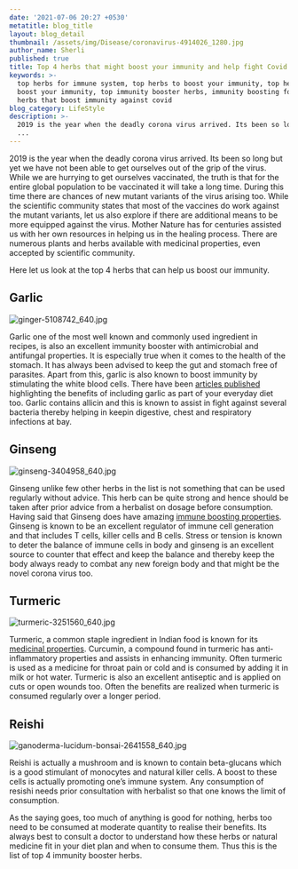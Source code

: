 ```yaml
---
date: '2021-07-06 20:27 +0530'
metatitle: blog_title
layout: blog_detail
thumbnail: /assets/img/Disease/coronavirus-4914026_1280.jpg
author_name: Sherli
published: true
title: Top 4 herbs that might boost your immunity and help fight Covid better
keywords: >-
  top herbs for immune system, top herbs to boost your immunity, top herbs that
  boost your immunity, top immunity booster herbs, immunity boosting foods,
  herbs that boost immunity against covid
blog_category: LifeStyle
description: >-
  2019 is the year when the deadly corona virus arrived. Its been so long but
  ...
---
```

2019 is the year when the deadly corona virus arrived. Its been so long but yet we have not been able to get ourselves out of the grip of the virus. While we are hurrying to get ourselves vaccinated, the truth is that for the entire global population to be vaccinated it will take a long time. During this time there are chances of new mutant variants of the virus arising too. While the scientific community states that most of the vaccines do work against the mutant variants, let us also explore if there are additional means to be more equipped against the virus. Mother Nature has for centuries assisted us with her own resources in helping us in the healing process. There are numerous plants and herbs available with medicinal properties, even accepted by scientific community. 

Here let us look at the top 4 herbs that can help us boost our immunity.

## Garlic

![ginger-5108742_640.jpg]({{site.baseurl}}/assets/img/Food/ginger-5108742_640.jpg)

Garlic one of the most well known and commonly used ingredient in recipes, is also an excellent immunity booster with antimicrobial and antifungal properties. It is especially true when it comes to the health of the stomach. It has always been advised to keep the gut and stomach free of parasites. Apart from this, garlic is also known to boost immunity by stimulating the white blood cells. There have been [articles published]( https://www.ncbi.nlm.nih.gov/pmc/articles/PMC4103721/) highlighting the benefits of including garlic as part of your everyday diet too. Garlic contains allicin and this is known to assist in fight against several bacteria thereby helping in keepin digestive, chest and respiratory infections at bay.

## Ginseng

![ginseng-3404958_640.jpg]({{site.baseurl}}/assets/img/Food/ginseng-3404958_640.jpg)

Ginseng unlike few other herbs in the list is not something that can be used regularly without advice. This herb can be quite strong and hence should be taken after prior advice from a herbalist on dosage before consumption. Having said that Ginseng does have amazing [immune boosting properties](https://www.mdpi.com/2072-6643/6/2/517). Ginseng is known to be an excellent regulator of immune cell generation and that includes T cells, killer cells and B cells. Stress or tension is known to deter the balance of immune cells in body and ginseng is an excellent source to counter that effect and keep the balance and thereby keep the body always ready to combat any new foreign body and that might be the novel corona virus too.

## Turmeric

![turmeric-3251560_640.jpg]({{site.baseurl}}/assets/img/Food/turmeric-3251560_640.jpg)

Turmeric, a common staple ingredient in Indian food is known for its [medicinal properties](https://www.ncbi.nlm.nih.gov/books/NBK92752/). Curcumin, a compound found in turmeric has anti-inflammatory properties and assists in enhancing immunity. Often turmeric is used as a medicine for throat pain or cold and is consumed by adding it in milk or hot water. Turmeric is also an excellent antiseptic and is applied on cuts or open wounds too. Often the benefits are realized when turmeric is consumed regularly over a longer period. 

## Reishi

![ganoderma-lucidum-bonsai-2641558_640.jpg]({{site.baseurl}}/assets/img/Food/ganoderma-lucidum-bonsai-2641558_640.jpg)

Reishi is actually a mushroom and is known to contain beta-glucans which is a good stimulant of monocytes and natural killer cells. A boost to these cells is actually promoting one’s immune system. Any consumption of resishi needs prior consultation with herbalist so that one knows the limit of consumption. 

As the saying goes, too much of anything is good for nothing, herbs too need to be consumed at moderate quantity to realise their benefits. Its always best to consult a doctor to understand how these herbs or natural medicine fit in your diet plan and when to consume them. Thus this is the list of top 4 immunity booster herbs.


